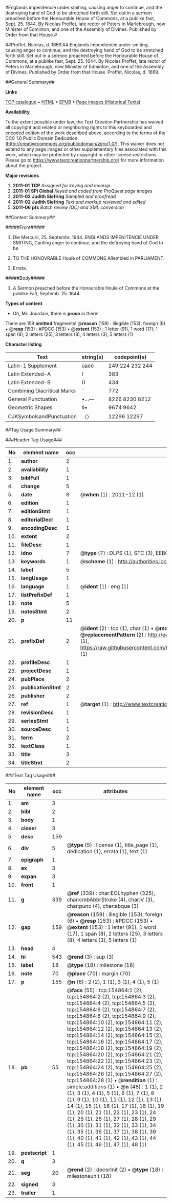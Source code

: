 #Englands impenitencie under smiting, causing anger to continue, and the destroying hand of God to be stretched forth still. Set out in a sermon preached before the Honourable House of Commons, at a publike fast, Sept. 25. 1644. By Nicolas Proffet, late rector of Peters in Marlebrough, now Minister of Edminton, and one of the Assembly of Divines. Published by Order from that House.#

##Proffet, Nicolas, d. 1669.##
Englands impenitencie under smiting, causing anger to continue, and the destroying hand of God to be stretched forth still. Set out in a sermon preached before the Honourable House of Commons, at a publike fast, Sept. 25. 1644. By Nicolas Proffet, late rector of Peters in Marlebrough, now Minister of Edminton, and one of the Assembly of Divines. Published by Order from that House.
Proffet, Nicolas, d. 1669.

##General Summary##

**Links**

[TCP catalogue](http://www.ota.ox.ac.uk/tcp/)  • 
[HTML](http://tei.it.ox.ac.uk/tcp/Texts-HTML/free/A91/A91061.html)  • 
[EPUB](http://tei.it.ox.ac.uk/tcp/Texts-EPUB/free/A91/A91061.epub) • 
[Page images (Historical Texts)](https://historicaltexts.jisc.ac.uk/eebo-99860354e)

**Availability**

To the extent possible under law, the Text Creation Partnership has waived all copyright and related or neighboring rights to this keyboarded and encoded edition of the work described above, according to the terms of the CC0 1.0 Public Domain Dedication (http://creativecommons.org/publicdomain/zero/1.0/). This waiver does not extend to any page images or other supplementary files associated with this work, which may be protected by copyright or other license restrictions. Please go to https://www.textcreationpartnership.org/ for more information about the project.

**Major revisions**

1. __2011-01__ __TCP__ *Assigned for keying and markup*
1. __2011-01__ __SPi Global__ *Keyed and coded from ProQuest page images*
1. __2011-02__ __Judith Siefring__ *Sampled and proofread*
1. __2011-02__ __Judith Siefring__ *Text and markup reviewed and edited*
1. __2011-06__ __pfs__ *Batch review (QC) and XML conversion*

##Content Summary##

#####Front#####

1. Die Mercurii, 25. Septembr. 1644.
ENGLANDS IMPENITENCIE UNDER SMITING, Cauſing anger to continue, and the deſtroying hand of God to be
1. TO THE HONOVRABLE Houſe of COMMONS Aſſembled in PARLIAMENT.

1. Errata.

#####Body#####

1. A Sermon preached before the Honourable Houſe of Commons at the publike Faſt,
Septemb. 25. 1644.

**Types of content**

  * Oh, Mr. Jourdain, there is **prose** in there!

There are 159 **omitted** fragments! 
 @__reason__ (159) : illegible (153), foreign (6)  •  @__resp__ (153) : #PDCC (153)  •  @__extent__ (153) : 1 letter (91), 1 word (17), 1 span (8), 2 letters (25), 3 letters (8), 4 letters (3), 5 letters (1)

**Character listing**


|Text|string(s)|codepoint(s)|
|---|---|---|
|Latin-1 Supplement|ùàèô|249 224 232 244|
|Latin Extended-A|ſ|383|
|Latin Extended-B|Ʋ|434|
|Combining             Diacritical Marks|̄|772|
|General Punctuation|•…—|8226 8230 8212|
|Geometric Shapes|◊▪|9674 9642|
|CJKSymbolsandPunctuation|〈〉|12296 12297|

##Tag Usage Summary##

###Header Tag Usage###

|No|element name|occ|attributes|
|---|---|---|---|
|1.|__author__|2||
|2.|__availability__|1||
|3.|__biblFull__|1||
|4.|__change__|5||
|5.|__date__|8| @__when__ (1) : 2011-12 (1)|
|6.|__edition__|1||
|7.|__editionStmt__|1||
|8.|__editorialDecl__|1||
|9.|__encodingDesc__|1||
|10.|__extent__|2||
|11.|__fileDesc__|1||
|12.|__idno__|7| @__type__ (7) : DLPS (1), STC (3), EEBO-CITATION (1), PROQUEST (1), VID (1)|
|13.|__keywords__|1| @__scheme__ (1) : http://authorities.loc.gov/ (1)|
|14.|__label__|5||
|15.|__langUsage__|1||
|16.|__language__|1| @__ident__ (1) : eng (1)|
|17.|__listPrefixDef__|1||
|18.|__note__|5||
|19.|__notesStmt__|2||
|20.|__p__|11||
|21.|__prefixDef__|2| @__ident__ (2) : tcp (1), char (1)  •  @__matchPattern__ (2) : ([0-9\-]+):([0-9IVX]+) (1), (.+) (1)  •  @__replacementPattern__ (2) : http://eebo.chadwyck.com/downloadtiff?vid=$1&page=$2 (1), https://raw.githubusercontent.com/textcreationpartnership/Texts/master/tcpchars.xml#$1 (1)|
|22.|__profileDesc__|1||
|23.|__projectDesc__|1||
|24.|__pubPlace__|2||
|25.|__publicationStmt__|2||
|26.|__publisher__|2||
|27.|__ref__|1| @__target__ (1) : http://www.textcreationpartnership.org/docs/. (1)|
|28.|__revisionDesc__|1||
|29.|__seriesStmt__|1||
|30.|__sourceDesc__|1||
|31.|__term__|2||
|32.|__textClass__|1||
|33.|__title__|3||
|34.|__titleStmt__|2||


###Text Tag Usage###

|No|element name|occ|attributes|
|---|---|---|---|
|1.|__am__|3||
|2.|__bibl__|2||
|3.|__body__|1||
|4.|__closer__|3||
|5.|__desc__|159||
|6.|__div__|5| @__type__ (5) : license (1), title_page (1), dedication (1), errata (1), text (1)|
|7.|__epigraph__|1||
|8.|__ex__|3||
|9.|__expan__|3||
|10.|__front__|1||
|11.|__g__|339| @__ref__ (339) : char:EOLhyphen (325), char:cmbAbbrStroke (4), char:V (3), char:punc (4), char:abque (3)|
|12.|__gap__|159| @__reason__ (159) : illegible (153), foreign (6)  •  @__resp__ (153) : #PDCC (153)  •  @__extent__ (153) : 1 letter (91), 1 word (17), 1 span (8), 2 letters (25), 3 letters (8), 4 letters (3), 5 letters (1)|
|13.|__head__|4||
|14.|__hi__|543| @__rend__ (3) : sup (3)|
|15.|__label__|18| @__type__ (18) : milestone (18)|
|16.|__note__|70| @__place__ (70) : margin (70)|
|17.|__p__|155| @__n__ (6) : 2 (2), 1 (1), 3 (1), 4 (1), 5 (1)|
|18.|__pb__|55| @__facs__ (55) : tcp:154864:1 (2), tcp:154864:2 (2), tcp:154864:3 (2), tcp:154864:4 (2), tcp:154864:5 (2), tcp:154864:6 (2), tcp:154864:7 (2), tcp:154864:8 (2), tcp:154864:9 (2), tcp:154864:10 (2), tcp:154864:11 (2), tcp:154864:12 (2), tcp:154864:13 (2), tcp:154864:14 (2), tcp:154864:15 (2), tcp:154864:16 (2), tcp:154864:17 (2), tcp:154864:18 (2), tcp:154864:19 (2), tcp:154864:20 (2), tcp:154864:21 (2), tcp:154864:22 (2), tcp:154864:23 (2), tcp:154864:24 (2), tcp:154864:25 (2), tcp:154864:26 (2), tcp:154864:27 (2), tcp:154864:28 (1)  •  @__rendition__ (1) : simple:additions (1)  •  @__n__ (48) : 1 (1), 2 (1), 3 (1), 4 (1), 5 (1), 6 (1), 7 (1), 8 (1), 9 (1), 10 (1), 11 (1), 12 (1), 13 (1), 14 (1), 15 (1), 16 (1), 17 (1), 18 (1), 19 (1), 20 (1), 21 (1), 22 (1), 23 (1), 24 (1), 25 (1), 26 (1), 27 (1), 28 (1), 29 (1), 30 (1), 31 (1), 32 (1), 33 (1), 34 (1), 35 (1), 36 (1), 37 (1), 38 (1), 39 (1), 40 (1), 41 (1), 42 (1), 43 (1), 44 (1), 45 (1), 46 (1), 47 (1), 48 (1)|
|19.|__postscript__|1||
|20.|__q__|3||
|21.|__seg__|20| @__rend__ (2) : decorInit (2)  •  @__type__ (18) : milestoneunit (18)|
|22.|__signed__|3||
|23.|__trailer__|1||
